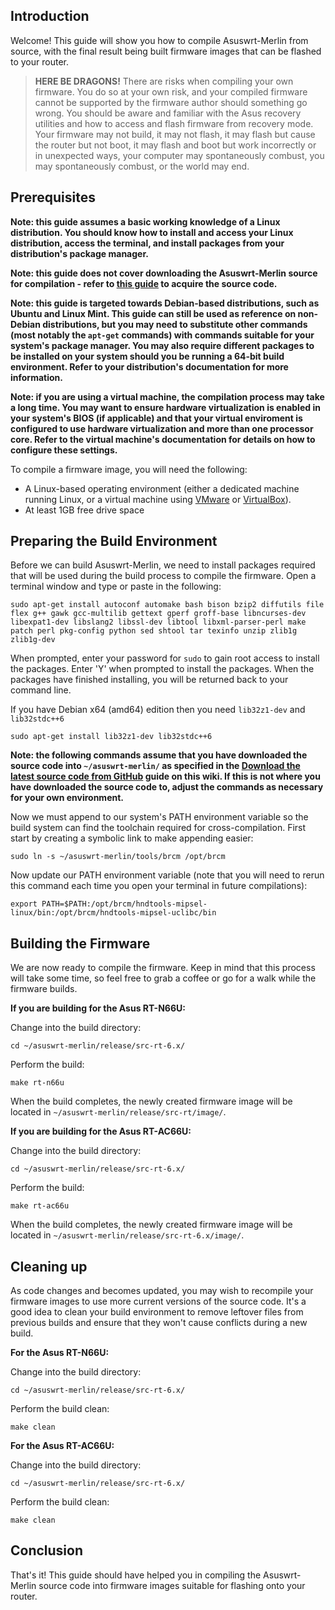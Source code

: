 ## Introduction ##

Welcome! This guide will show you how to compile Asuswrt-Merlin from source, with the final result being built firmware images that can be flashed to your router.

> **HERE BE DRAGONS!** There are risks when compiling your own firmware. You do so at your own risk, and your compiled firmware cannot be supported by the firmware author should something go wrong. You should be aware and familiar with the Asus recovery utilities and how to access and flash firmware from recovery mode. Your firmware may not build, it may not flash, it may flash but cause the router but not boot, it may flash and boot but work incorrectly or in unexpected ways, your computer may spontaneously combust, you may spontaneously combust, or the world may end.

## Prerequisites ##

**Note: this guide assumes a basic working knowledge of a Linux distribution. You should know how to install and access your Linux distribution, access the terminal, and install packages from your distribution's package manager.**

**Note: this guide does not cover downloading the Asuswrt-Merlin source for compilation - refer to [this guide](https://github.com/RMerl/asuswrt-merlin/wiki/Download-the-latest-source-code-from-GitHub) to acquire the source code.**

**Note: this guide is targeted towards Debian-based distributions, such as Ubuntu and Linux Mint. This guide can still be used as reference on non-Debian distributions, but you may need to substitute other commands (most notably the `apt-get` commands) with commands suitable for your system's package manager. You may also require different packages to be installed on your system should you be running a 64-bit build environment. Refer to your distribution's documentation for more information.**

**Note: if you are using a virtual machine, the compilation process may take a long time. You may want to ensure hardware virtualization is enabled in your system's BIOS (if applicable) and that your virtual enviroment is configured to use hardware virtualization and more than one processor core. Refer to the virtual machine's documentation for details on how to configure these settings.**

To compile a firmware image, you will need the following:

* A Linux-based operating environment (either a dedicated machine running Linux, or a virtual machine using [VMware](http://www.vmware.com) or [VirtualBox](https://www.virtualbox.org/)).
* At least 1GB free drive space

## Preparing the Build Environment ##

Before we can build Asuswrt-Merlin, we need to install packages required that will be used during the build process to compile the firmware. Open a terminal window and type or paste in the following:

    sudo apt-get install autoconf automake bash bison bzip2 diffutils file flex g++ gawk gcc-multilib gettext gperf groff-base libncurses-dev libexpat1-dev libslang2 libssl-dev libtool libxml-parser-perl make patch perl pkg-config python sed shtool tar texinfo unzip zlib1g zlib1g-dev

When prompted, enter your password for `sudo` to gain root access to install the packages. Enter 'Y' when prompted to install the packages. When the packages have finished installing, you will be returned back to your command line.

If you have Debian x64 (amd64) edition then you need `lib32z1-dev` and `lib32stdc++6`
```
sudo apt-get install lib32z1-dev lib32stdc++6
```


**Note: the following commands assume that you have downloaded the source code into `~/asuswrt-merlin/` as specified in the [Download the latest source code from GitHub](https://github.com/RMerl/asuswrt-merlin/wiki/Download-the-latest-source-code-from-GitHub) guide on this wiki. If this is not where you have downloaded the source code to, adjust the commands as necessary for your own environment.**

Now we must append to our system's PATH environment variable so the build system can find the toolchain required for cross-compilation. First start by creating a symbolic link to make appending easier:

    sudo ln -s ~/asuswrt-merlin/tools/brcm /opt/brcm

Now update our PATH environment variable (note that you will need to rerun this command each time you open your terminal in future compilations):

    export PATH=$PATH:/opt/brcm/hndtools-mipsel-linux/bin:/opt/brcm/hndtools-mipsel-uclibc/bin

## Building the Firmware ##

We are now ready to compile the firmware. Keep in mind that this process will take some time, so feel free to grab a coffee or go for a walk while the firmware builds.

**If you are building for the Asus RT-N66U:**

Change into the build directory:

    cd ~/asuswrt-merlin/release/src-rt-6.x/

Perform the build:

    make rt-n66u

When the build completes, the newly created firmware image will be located in `~/asuswrt-merlin/release/src-rt/image/`.

**If you are building for the Asus RT-AC66U:**

Change into the build directory:

    cd ~/asuswrt-merlin/release/src-rt-6.x/

Perform the build:

    make rt-ac66u

When the build completes, the newly created firmware image will be located in `~/asuswrt-merlin/release/src-rt-6.x/image/`.

## Cleaning up ##

As code changes and becomes updated, you may wish to recompile your firmware images to use more current versions of the source code. It's a good idea to clean your build environment to remove leftover files from previous builds and ensure that they won't cause conflicts during a new build.

**For the Asus RT-N66U:**

Change into the build directory:

    cd ~/asuswrt-merlin/release/src-rt-6.x/

Perform the build clean:

    make clean

**For the Asus RT-AC66U:**

Change into the build directory:

    cd ~/asuswrt-merlin/release/src-rt-6.x/

Perform the build clean:

    make clean

## Conclusion ##

That's it! This guide should have helped you in compiling the Asuswrt-Merlin source code into firmware images suitable for flashing onto your router.